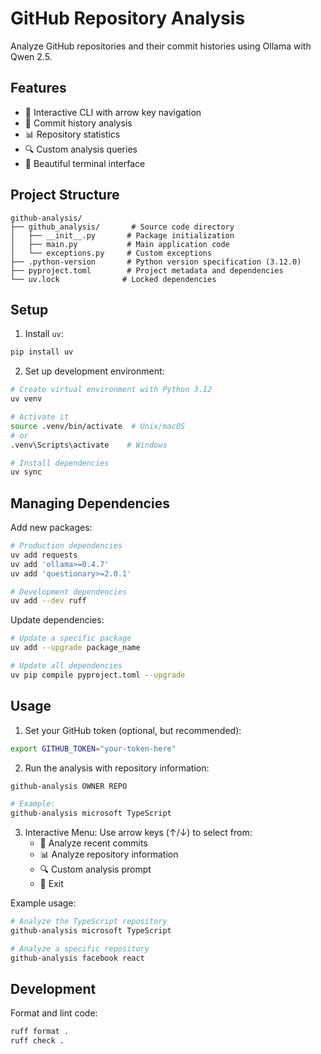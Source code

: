 # GitHub Repository Analysis

Analyze GitHub repositories and their commit histories using Ollama with Qwen 2.5.

## Features

- 🎯 Interactive CLI with arrow key navigation
- 🔄 Commit history analysis
- 📊 Repository statistics
- 🔍 Custom analysis queries
- 🎨 Beautiful terminal interface

## Project Structure

```
github-analysis/
├── github_analysis/       # Source code directory
│   ├── __init__.py       # Package initialization
│   ├── main.py           # Main application code
│   └── exceptions.py     # Custom exceptions
├── .python-version       # Python version specification (3.12.0)
├── pyproject.toml        # Project metadata and dependencies
└── uv.lock              # Locked dependencies
```

## Setup

1. Install `uv`:
```bash
pip install uv
```

2. Set up development environment:
```bash
# Create virtual environment with Python 3.12
uv venv

# Activate it
source .venv/bin/activate  # Unix/macOS
# or
.venv\Scripts\activate    # Windows

# Install dependencies
uv sync
```

## Managing Dependencies

Add new packages:
```bash
# Production dependencies
uv add requests
uv add 'ollama>=0.4.7'
uv add 'questionary>=2.0.1'

# Development dependencies
uv add --dev ruff
```

Update dependencies:
```bash
# Update a specific package
uv add --upgrade package_name

# Update all dependencies
uv pip compile pyproject.toml --upgrade
```

## Usage

1. Set your GitHub token (optional, but recommended):
```bash
export GITHUB_TOKEN="your-token-here"
```

2. Run the analysis with repository information:
```bash
github-analysis OWNER REPO

# Example:
github-analysis microsoft TypeScript
```

3. Interactive Menu:
   Use arrow keys (↑/↓) to select from:
   - 🔄 Analyze recent commits
   - 📊 Analyze repository information
   - 🔍 Custom analysis prompt
   - 👋 Exit

Example usage:
```bash
# Analyze the TypeScript repository
github-analysis microsoft TypeScript

# Analyze a specific repository
github-analysis facebook react
```

## Development

Format and lint code:
```bash
ruff format .
ruff check .
```